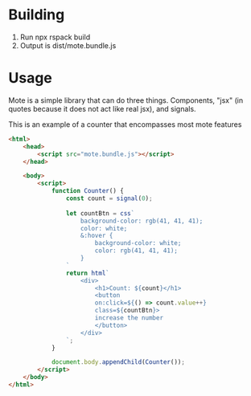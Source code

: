 # Building 
1. Run npx rspack build
2. Output is dist/mote.bundle.js

# Usage 
Mote is a simple library that can do three things. Components, "jsx" (in quotes because it does not act like real jsx), and signals.      

This is an example of a counter that encompasses most mote features     
```html
<html>    
	<head>      
		<script src="mote.bundle.js"></script>
	</head>     

	<body>    
        <script>     
            function Counter() {    
                const count = signal(0);   
                
                let countBtn = css`   
                    background-color: rgb(41, 41, 41);   
                    color: white;   
                    &:hover {    
                        background-color: white;     
                        color: rgb(41, 41, 41);    
                    }    
                `    
				return html`    
					<div>    
						<h1>Count: ${count}</h1>     
						<button       
                        on:click=${() => count.value++}   
                        class=${countBtn}>    
						increase the number     
						</button>    
					</div>    
				`;    
			}    

			document.body.appendChild(Counter());   
		</script>
	</body>
</html>

```